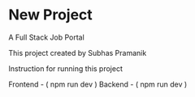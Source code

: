 # New Project

A Full Stack Job Portal

This project created by Subhas Pramanik

Instruction for running this project

Frontend - ( npm run dev )
Backend - ( npm run dev )
